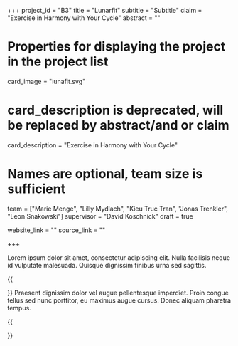 +++
project_id = "B3"
title = "Lunarfit"
subtitle = "Subtitle"
claim = "Exercise in Harmony with Your Cycle"
abstract = ""

# Properties for displaying the project in the project list
card_image = "lunafit.svg"

# card_description is deprecated, will be replaced by abstract/and or claim
card_description = "Exercise in Harmony with Your Cycle" 

# Names are optional, team size is sufficient
team = ["Marie Menge", "Lilly Mydlach", "Kieu Truc Tran", "Jonas Trenkler", "Leon Snakowski"]
supervisor = "David Koschnick"
draft = true

website_link = ""
source_link = ""

+++

Lorem ipsum dolor sit amet, consectetur adipiscing elit. Nulla facilisis neque id vulputate malesuada. Quisque dignissim finibus urna sed sagittis. 

{{<section title="Our Goal">}}
Praesent dignissim dolor vel augue pellentesque imperdiet. Proin congue tellus sed nunc porttitor, eu maximus augue cursus. Donec aliquam pharetra tempus.

{{</section>}}
